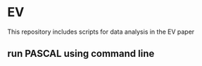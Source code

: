 # EV
This repository includes scripts for data analysis in the EV paper

## run PASCAL using command line
